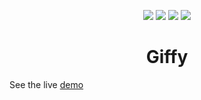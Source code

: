 <p align="center">
  <img src="https://img.shields.io/github/issues/Harshsngh07/Giffy?style=flat-square"> 
  <img src="https://img.shields.io/github/forks/Harshsngh07/Giffy?style=social">
  <img src="https://img.shields.io/github/stars/Harshsngh07/Giffy">
  <img src="https://img.shields.io/github/license/Harshsngh07/Giffy">
</p>

<h1 align="center">Giffy</h1>

<p>See the live <a href="https://giffy-rosy.vercel.app/">demo</a></p>
